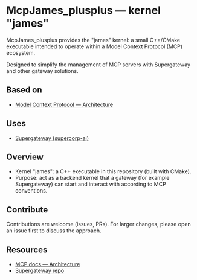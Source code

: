 # McpJames_plusplus — kernel "james"

McpJames_plusplus provides the "james" kernel: a small C++/CMake executable intended to operate within a Model Context Protocol (MCP) ecosystem.

Designed to simplify the management of MCP servers with Supergateway and other gateway solutions.

## Based on

- [Model Context Protocol — Architecture](https://modelcontextprotocol.io/docs/learn/architecture)

## Uses

- [Supergateway (supercorp-ai)](https://github.com/supercorp-ai/supergateway)

## Overview

- Kernel "james": a C++ executable in this repository (built with CMake).
- Purpose: act as a backend kernel that a gateway (for example Supergateway) can start and interact with according to MCP conventions.

## Contribute

Contributions are welcome (issues, PRs). For larger changes, please open an issue first to discuss the approach.

## Resources

- [MCP docs — Architecture](https://modelcontextprotocol.io/docs/learn/architecture)
- [Supergateway repo](https://github.com/supercorp-ai/supergateway)
